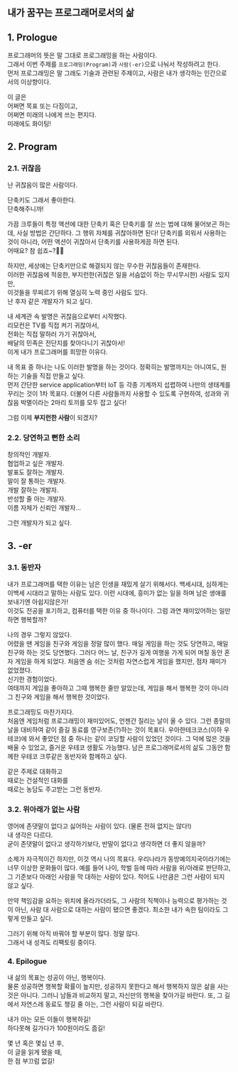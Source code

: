 ## 내가 꿈꾸는 프로그래머로서의 삶

## 1. Prologue

프로그래머의 뜻은 말 그대로 프로그래밍을 하는 사람이다.<br>
그래서 이번 주제를 `프로그래밍(Program)`과 `사람(-er)`으로 나눠서 작성하려고 한다.<br>
먼저 프로그래밍은 말 그래도 기술과 관련된 주제이고,
사람은 내가 생각하는 인간으로서의 이상향이다.

이 글은<br>
어쩌면 목표 또는 다짐이고,<br>
어쩌면 미래의 나에게 쓰는 편지다.<br>
미래에도 화이팅!


## 2. Program

### 2.1. 귀찮음

난 귀찮음이 많은 사람이다.

단축키도 그래서 좋아한다.<br>
단축해주니까!

가끔 크루들이 특정 액션에 대한 단축키 혹은 단축키를 잘 쓰는 법에 대해 물어보곤 하는데, 사실 방법은 간단하다.
그 행위 자체를 귀찮아하면 된다!
단축키를 외워서 사용하는 것이 아니라, 어떤 액션이 귀찮아서 단축키를 사용하게끔 하면 된다.<br>
어때요? 참 쉽죠~?🧔🎨

하지만, 세상에는 단축키만으로 해결되지 않는 무수한 귀찮음들이 존재한다.<br>
이러한 귀찮음에 적응한, 부지런한(귀찮은 일을 서슴없이 하는 무시무시한) 사람도 있지만,<br>
이것들을 무찌르기 위해 열심히 노력 중인 사람도 있다.<br>
난 후자 같은 개발자가 되고 싶다.

내 세계관 속 발명은 귀찮음으로부터 시작했다.<br>
리모컨은 TV를 직접 켜기 귀찮아서,<br>
전화는 직접 말하러 가기 귀찮아서,<br>
배달의 민족은 전단지를 찾아다니기 귀찮아서!<br>
이게 내가 프로그래머를 희망한 이유다.

내 목표 중 하나는 나도 이러한 발명을 하는 것이다.
정확히는 발명까지는 아니여도, 원하는 기술을 직접 만들고 싶다.<br>
먼저 간단한 service application부터 IoT 등 각종 기계까지 섭렵하여 나만의 생태계를 꾸리는 것이 1차 목표다.
더불어 다른 사람들까지 사용할 수 있도록 구현하여, 성과와 귀찮음 박멸이라는 2마리 토끼를 모두 잡고 싶다!

그럼 이제 **부지런한 사람**이 되겠지?

### 2.2. 당연하고 뻔한 소리

창의적인 개발자.<br>
협업하고 싶은 개발자.<br>
발표도 잘하는 개발자.<br>
말이 잘 통하는 개발자.<br>
개발 잘하는 개발자.<br>
반성할 줄 아는 개발자.<br>
이름 자체가 신뢰인 개발자...

그런 개발자가 되고 싶다.


## 3. -er

### 3.1. 동반자

내가 프로그래머를 택한 이유는 남은 인생을 재밌게 살기 위해서다. 
백세시대, 심하게는 이백세 시대라고 말하는 사람도 있다.
이런 시대에, 흥미가 없는 일을 하며 남은 생애를 보내기엔 아쉽지않은가!<br>
이것도 전공을 포기하고, 컴퓨터를 택한 이유 중 하나이다.
그럼 과연 재미있어하는 일만 하면 행복할까?

나의 경우 그렇지 않았다.<br>
어렸을 땐 게임을 친구와 게임을 정말 많이 했다.
매일 게임을 하는 것도 당연하고, 매일 친구와 하는 것도 당연했다.
그러다 어느 날, 친구가 길게 여행을 가게 되어 며칠 동안 혼자 게임을 하게 되었다.
처음엔 숨 쉬는 것처럼 자연스럽게 게임을 했지만, 점차 재미가 없었졌다.<br>
신기한 경험이었다.<br>
여태까지 게임을 좋아하고 그때 행복한 줄만 알았는데,
게임을 해서 행복한 것이 아니라 그 친구와 게임을 해서 행복한 것이었다.

프로그래밍도 마찬가지다.<br>
처음엔 게임처럼 프로그래밍이 재미있어도, 언젠간 질리는 날이 올 수 있다.
그런 종말의 날을 대비하여 같이 즐길 동료를 영구보존(?)하는 것이 목표다.
우아한테크코스(이하 우테코)에 와서 좋았던 점 중 하나는 같이 코딩할 사람이 있었던 것이다.
그 덕에 많은 것을 배울 수 있었고, 즐거운 우테코 생활도 가능했다.
남은 프로그래머로서의 삶도 그동안 함께한 우테코 크루같은 동반자와 함께하고 싶다.

같은 주제로 대화하고<br>
때로는 건설적인 대화를<br>
때로는 농담도 주고받는 그런 동반자.

### 3.2. 위아래가 없는 사람

영어에 존댓말이 없다고 싫어하는 사람이 있다. (물론 전혀 없지는 않다!)<br>
내 생각은 다르다.<br>
굳이 존댓말이 없다고 생각하기보다, 반말이 없다고 생각하면 더 좋지 않을까?

소제가 자극적이긴 하지만, 이것 역시 나의 목표다.
우리나라가 동방예의지국이라기에는 너무 이상한 문화들이 많다.
예를 들어 나이, 학벌 등에 따라 사람을 위/아래로 판단하고, 그 기준보다 아래인 사람을 막 대하는 사람이 있다.
적어도 나만큼은 그런 사람이 되지 않고 싶다.

만약 책임감을 요하는 위치에 올라가더라도,
그 사람의 직책이나 능력으로 평가하는 것이 아닌, 사람 대 사람으로 대하는 사람이 됐으면 좋겠다.
최소한 내가 속한 팀이라도 그렇게 만들고 싶다.

그러기 위해 아직 바꿔야 할 부분이 많다. 정말 많다.<br>
그래서 내 성격도 리팩토링 중이다.


### 4. Epilogue

내 삶의 목표는 성공이 아닌, 행복이다.<br>
물론 성공하면 행복할 확률이 높지만, 성공하지 못한다고 해서 행복하지 않은 삶을 사는 것은 아니다.
그러니 남들과 비교하지 말고, 자신만의 행복을 찾아가길 바란다.
또, 그 길에서 자연스레 동료도 챙길 줄 아는, 그런 사람이 되길 바란다.

내가 아는 모든 이들이 행복하길!<br>
하다못해 길가다가 100원이라도 줍길!

몇 년 혹은 몇십 년 후,<br>
이 글을 읽게 됐을 때,<br>
한 점 부끄럼 없길!
